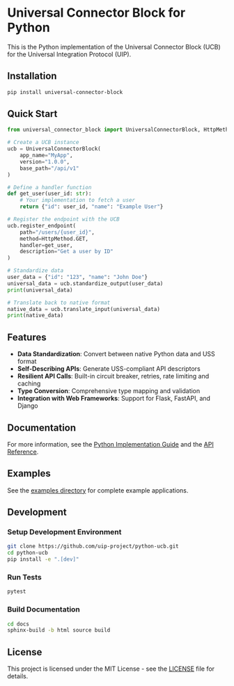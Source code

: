 # Universal Connector Block for Python

This is the Python implementation of the Universal Connector Block (UCB) for the Universal Integration Protocol (UIP).

## Installation

```bash
pip install universal-connector-block
```

## Quick Start

```python
from universal_connector_block import UniversalConnectorBlock, HttpMethod

# Create a UCB instance
ucb = UniversalConnectorBlock(
    app_name="MyApp",
    version="1.0.0",
    base_path="/api/v1"
)

# Define a handler function
def get_user(user_id: str):
    # Your implementation to fetch a user
    return {"id": user_id, "name": "Example User"}

# Register the endpoint with the UCB
ucb.register_endpoint(
    path="/users/{user_id}",
    method=HttpMethod.GET,
    handler=get_user,
    description="Get a user by ID"
)

# Standardize data
user_data = {"id": "123", "name": "John Doe"}
universal_data = ucb.standardize_output(user_data)
print(universal_data)

# Translate back to native format
native_data = ucb.translate_input(universal_data)
print(native_data)
```

## Features

- **Data Standardization**: Convert between native Python data and USS format
- **Self-Describing APIs**: Generate USS-compliant API descriptors
- **Resilient API Calls**: Built-in circuit breaker, retries, rate limiting and caching
- **Type Conversion**: Comprehensive type mapping and validation
- **Integration with Web Frameworks**: Support for Flask, FastAPI, and Django

## Documentation

For more information, see the [Python Implementation Guide](../../docs/guides/python-implementation-guide.md) and the [API Reference](../../docs/api/python-ucb-api.md).

## Examples

See the [examples directory](../../examples/python/) for complete example applications.

## Development

### Setup Development Environment

```bash
git clone https://github.com/uip-project/python-ucb.git
cd python-ucb
pip install -e ".[dev]"
```

### Run Tests

```bash
pytest
```

### Build Documentation

```bash
cd docs
sphinx-build -b html source build
```

## License

This project is licensed under the MIT License - see the [LICENSE](../../LICENSE) file for details.

